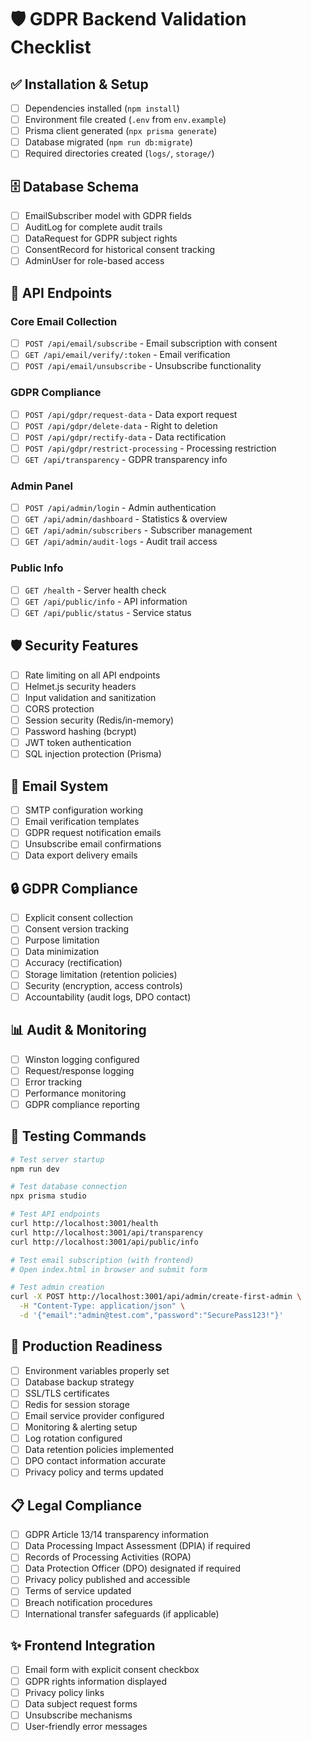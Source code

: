 # 🛡️ GDPR Backend Validation Checklist

## ✅ Installation & Setup

- [ ] Dependencies installed (`npm install`)
- [ ] Environment file created (`.env` from `env.example`)
- [ ] Prisma client generated (`npx prisma generate`)
- [ ] Database migrated (`npm run db:migrate`)
- [ ] Required directories created (`logs/`, `storage/`)

## 🗄️ Database Schema

- [ ] EmailSubscriber model with GDPR fields
- [ ] AuditLog for complete audit trails
- [ ] DataRequest for GDPR subject rights
- [ ] ConsentRecord for historical consent tracking
- [ ] AdminUser for role-based access

## 🔌 API Endpoints

### Core Email Collection
- [ ] `POST /api/email/subscribe` - Email subscription with consent
- [ ] `GET /api/email/verify/:token` - Email verification
- [ ] `POST /api/email/unsubscribe` - Unsubscribe functionality

### GDPR Compliance
- [ ] `POST /api/gdpr/request-data` - Data export request
- [ ] `POST /api/gdpr/delete-data` - Right to deletion
- [ ] `POST /api/gdpr/rectify-data` - Data rectification
- [ ] `POST /api/gdpr/restrict-processing` - Processing restriction
- [ ] `GET /api/transparency` - GDPR transparency info

### Admin Panel
- [ ] `POST /api/admin/login` - Admin authentication
- [ ] `GET /api/admin/dashboard` - Statistics & overview
- [ ] `GET /api/admin/subscribers` - Subscriber management
- [ ] `GET /api/admin/audit-logs` - Audit trail access

### Public Info
- [ ] `GET /health` - Server health check
- [ ] `GET /api/public/info` - API information
- [ ] `GET /api/public/status` - Service status

## 🛡️ Security Features

- [ ] Rate limiting on all API endpoints
- [ ] Helmet.js security headers
- [ ] Input validation and sanitization
- [ ] CORS protection
- [ ] Session security (Redis/in-memory)
- [ ] Password hashing (bcrypt)
- [ ] JWT token authentication
- [ ] SQL injection protection (Prisma)

## 📧 Email System

- [ ] SMTP configuration working
- [ ] Email verification templates
- [ ] GDPR request notification emails
- [ ] Unsubscribe email confirmations
- [ ] Data export delivery emails

## 🔒 GDPR Compliance

- [ ] Explicit consent collection
- [ ] Consent version tracking
- [ ] Purpose limitation
- [ ] Data minimization
- [ ] Accuracy (rectification)
- [ ] Storage limitation (retention policies)
- [ ] Security (encryption, access controls)
- [ ] Accountability (audit logs, DPO contact)

## 📊 Audit & Monitoring

- [ ] Winston logging configured
- [ ] Request/response logging
- [ ] Error tracking
- [ ] Performance monitoring
- [ ] GDPR compliance reporting

## 🧪 Testing Commands

```bash
# Test server startup
npm run dev

# Test database connection
npx prisma studio

# Test API endpoints
curl http://localhost:3001/health
curl http://localhost:3001/api/transparency
curl http://localhost:3001/api/public/info

# Test email subscription (with frontend)
# Open index.html in browser and submit form

# Test admin creation
curl -X POST http://localhost:3001/api/admin/create-first-admin \
  -H "Content-Type: application/json" \
  -d '{"email":"admin@test.com","password":"SecurePass123!"}'
```

## 🚨 Production Readiness

- [ ] Environment variables properly set
- [ ] Database backup strategy
- [ ] SSL/TLS certificates
- [ ] Redis for session storage
- [ ] Email service provider configured
- [ ] Monitoring & alerting setup
- [ ] Log rotation configured
- [ ] Data retention policies implemented
- [ ] DPO contact information accurate
- [ ] Privacy policy and terms updated

## 📋 Legal Compliance

- [ ] GDPR Article 13/14 transparency information
- [ ] Data Processing Impact Assessment (DPIA) if required
- [ ] Records of Processing Activities (ROPA)
- [ ] Data Protection Officer (DPO) designated if required
- [ ] Privacy policy published and accessible
- [ ] Terms of service updated
- [ ] Breach notification procedures
- [ ] International transfer safeguards (if applicable)

## ✨ Frontend Integration

- [ ] Email form with explicit consent checkbox
- [ ] GDPR rights information displayed
- [ ] Privacy policy links
- [ ] Data subject request forms
- [ ] Unsubscribe mechanisms
- [ ] User-friendly error messages 